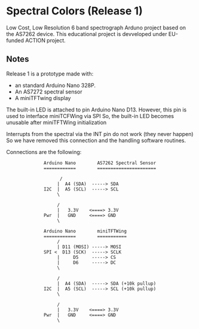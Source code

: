 # Spectral Colors (Release 1)

Low Cost, Low Resolution 6 band spectrograph Arduno project based on the AS7262 device. 
This educational project is devveloped under EU-funded ACTION project.

## Notes

Release 1 is a prototype made with:
* an standard Arduino Nano 328P.
* An AS7272 spectral sensor
* A miniTFTwing display

The built-in LED is attached to pin Arduino Nano D13. 
However, this pin is used to interface miniTCFWing via SPI
So, the built-in LED becomes unusable after miniTFTWing initialization

Interrupts from the spectral via the INT pin do not work (they never happen)
So we have removed this connection and the handling software routines.

Connections are the following:

```
              Arduino Nano        AS7262 Spectral Sensor
              ============        ======================

                    /
                   |  A4 (SDA)  -----> SDA 
              I2C  |  A5 (SCL)  -----> SCL 
                   \

                   /
                   |   3.3V    <====> 3.3V 
              Pwr  |   GND     <====> GND
                   \

              Arduino Nano        miniTFTWing
              ============        ===========
                   /
                   | D11 (MOSI) -----> MOSI
              SPI <  D13 (SCK)  -----> SCLK
                   |     D5     -----> CS
                   |     D6     -----> DC
                   \

                   /
                   |  A4 (SDA)  -----> SDA (+10k pullup)
              I2C  |  A5 (SCL)  -----> SCL (+10k pullup)
                   \

                   /
                   |   3.3V    <====> 3.3V 
              Pwr  |   GND     <====> GND
                   \

```

